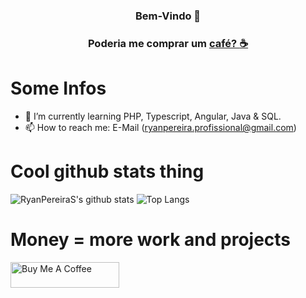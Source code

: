#
### <p align="center">**Bem-Vindo 👋**</p>
### <p align="center"> Poderia me comprar um <a href="https://www.buymeacoffee.com/ryanpereiras" target="_blank">café? :coffee:</a></p>
#
# Some Infos
- 🌱 I’m currently learning PHP, Typescript, Angular, Java & SQL.
- 📫 How to reach me: E-Mail (ryanpereira.profissional@gmail.com)
# Cool github stats thing
![RyanPereiraS's github stats](https://github-readme-stats.vercel.app/api?username=RyanPereiraS&show_icons=true&count_private=true&theme=onedark)
![Top Langs](https://github-readme-stats.vercel.app/api/top-langs/?username=RyanPereiraS&hide=html&layout=compact&theme=onedark)
# Money = more work and projects
<a href="https://www.buymeacoffee.com/ryanpereiras" target="_blank"><img src="https://cdn.buymeacoffee.com/buttons/default-green.png" alt="Buy Me A Coffee" height="41" width="174"></a>
